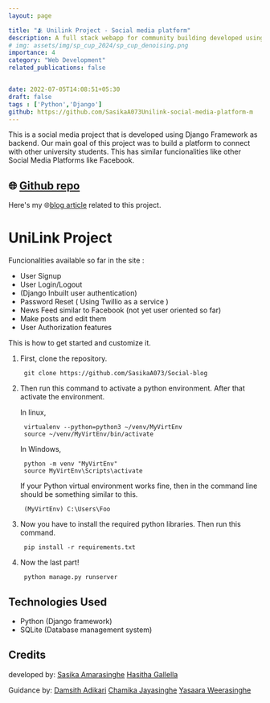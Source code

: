 ```yaml
---
layout: page

title: "🫂 Unilink Project - Social media platform"
description: A full stack webapp for community building developed using Django. This can be used for boilerplate for building any community
# img: assets/img/sp_cup_2024/sp_cup_denoising.png
importance: 4
category: "Web Development"
related_publications: false


date: 2022-07-05T14:08:51+05:30
draft: false
tags : ['Python','Django']
github: https://github.com/SasikaA073Unilink-social-media-platform-m
---
```


This is a social media project that is developed using Django Framework as backend. Our main goal of this project was to build a platform to connect with other university students. This has similar funcionalities like other Social Media Platforms like Facebook.

## 🌐 [Github repo](https://github.com/SasikaA073Unilink-social-media-platform-m)

Here's my 🌐[blog article](https://sasikaspace.netlify.app/an-idea-to-an-app/) related to this project.

# UniLink Project


Funcionalities available so far in the site :
* User Signup
* User Login/Logout
* (Django Inbuilt user authentication)
* Password Reset ( Using Twillio as a service ) 
* News Feed similar to Facebook (not yet user oriented so far)
* Make posts and edit them
* User Authorization features
  
This is how to get started and customize it.

   
1) First, clone the repository. 

        git clone https://github.com/SasikaA073/Social-blog

2) Then run this command to activate a python environment. After that activate the environment. 

    In linux,

        virtualenv --python=python3 ~/venv/MyVirtEnv
        source ~/venv/MyVirtEnv/bin/activate

    In Windows,

        python -m venv "MyVirtEnv"
        source MyVirtEnv\Scripts\activate
            
    If your Python virtual environment works fine, then in the command line should be something similar to this.
    


        (MyVirtEnv) C:\Users\Foo

3) Now you have to install the required python libraries. Then run this command.

        pip install -r requirements.txt

4) Now the last part!
   
        python manage.py runserver

 
        

## Technologies Used
- Python (Django framework)
- SQLite (Database management system)

## Credits
developed by: 
[Sasika Amarasinghe](https://sasikaa073.github.io)
[Hasitha Gallella]()

Guidance by:
[Damsith Adikari]()
[Chamika Jayasinghe]()
[Yasaara Weerasinghe]()




